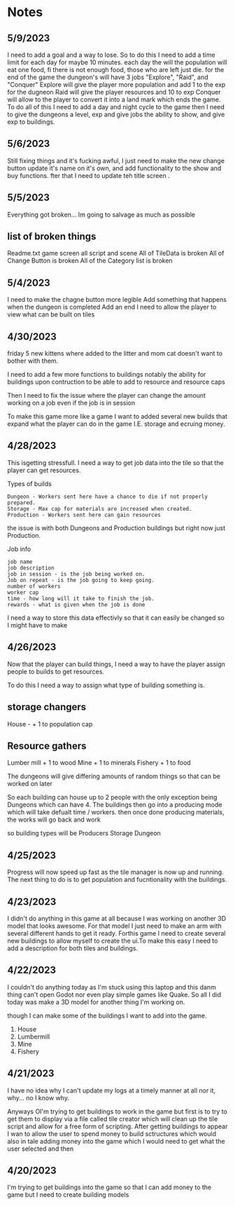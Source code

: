 # Notes

## 5/9/2023

I need to add a goal and a way to lose. So to do this I need to add a time limit
for each day for maybe 10 minutes. each day the will the population will eat one
food, fi there is not enough food, those who are left just die.
for the end of the game the dungeon's will have 3 jobs "Explore", "Raid", and
"Conquer"
Explore will give the player more population and add 1 to the exp for the dugneon
Raid will give the player resources and 10 to exp
Conquer will allow to the player to convert it into a land mark which ends the
game.
To do all of this I need to add a day and night cycle to the game
then I need to give the dungeons a level, exp and give jobs the ability to show,
and give exp to buildings.
## 5/6/2023

Still fixing things and it's fucking awful, I just need to make the new change button update it's name on it's own, and add functionality to the show and buy functions. fter that I need to update teh title screen .

## 5/5/2023

Everything got broken...
Im going to salvage as much as possible

## list of broken things

Readme.txt
game screen all script and scene
All of TileData is broken
All of Change Button is broken
All of the Category list is broken

## 5/4/2023

I need to make the chagne button more legible
Add something that happens when the dungeon is completed
Add an end
I need to allow the player to view what can be built on tiles

## 4/30/2023

friday 5 new kittens where added to the litter and mom cat doesn't want to 
bother with them.

I need to add a few more functions to buildings notably the  ability for 
buildings upon contruction to be able to add to resource and resource caps

Then I need to fix the issue where the player can change the amount working on a
job even if the job is in session

To make this game more like a game I want to added several new builds that 
expand what the player can do in the game I.E. storage and ecruing money.

## 4/28/2023

This isgetting stressfull. I need a way to get job data into the tile so that
the player can get resources.

Types of builds

	Dungeon - Workers sent here have a chance to die if not properly prepared.
	Storage - Max cap for materials are increased when created.
	Production - Workers sent here can gain resources

the issue is with both Dungeons and Production buildings but right now just
Production.

Job info

	job name
	job description
	job in session - is the job being worked on.
	Job on repeat - is the job going to keep going.
	number of workers
	worker cap
	time - how long will it take to finish the job.
	rewards - what is given when the job is done

I need a way to store this data effectivly so that it can easily be changed so
I might have to make 


## 4/26/2023

Now that the player can build things, I need a way to have the player assign 
people to builds to get
resources.

To do this I need a way to assign what type of building something is.

storage changers
---
House - + 1 to population cap

Resource gathers
---
Lumber mill + 1 to wood
Mine + 1 to minerals
Fishery + 1 to food

The dungeons will give differing amounts of random things so that can be worked
on later

So each building can house up to 2 people with the only exception being Dungeons
which can have 4. The buildings then go into a producing mode which will take 
defualt time / workers. then once done producing materials, the works will go 
back and work

so building types will be
Producers
Storage
Dungeon


## 4/25/2023

Progress will now speed up fast as the tile manager is now up and running. 
The next thing to do is to get population and fucntionality with the buildings.


## 4/23/2023

I didn't do anything in this game at all because I was working on another 3D 
model that looks awesome. For that model I just need to make an arm with several
different hands to get it ready. Forthis game I need to create several new 
buildings to allow myself to create the ui.To make this easy I need to add a 
description for both tiles and buildings.

## 4/22/2023

I couldn't do anything today as I'm stuck using this laptop and this danm thing
can't open Godot nor even play simple games like Quake.
So all I did today was make a 3D model for another thing I'm working on.

though I can make some of the buildings I want to add into the game.

1. House
2. Lumbermill
3. Mine
4. Fishery

## 4/21/2023

I have no idea why I can't update my logs at a timely manner at all nor it,
why... no I know why.

Anyways OI'm trying to get buildings to work in the game but first is to try to
get them to display via a file called tile creator which will clean up the tile
script and allow for a free form of scripting. After getting buildings to appear
I wan to allow the user to spend money to build sctructures which would also in
tale adding money into the game which I would need to get what the user selected
and then 

## 4/20/2023

I'm trying to get buildings into the game so that I can add money to the game 
but I need to create building models
